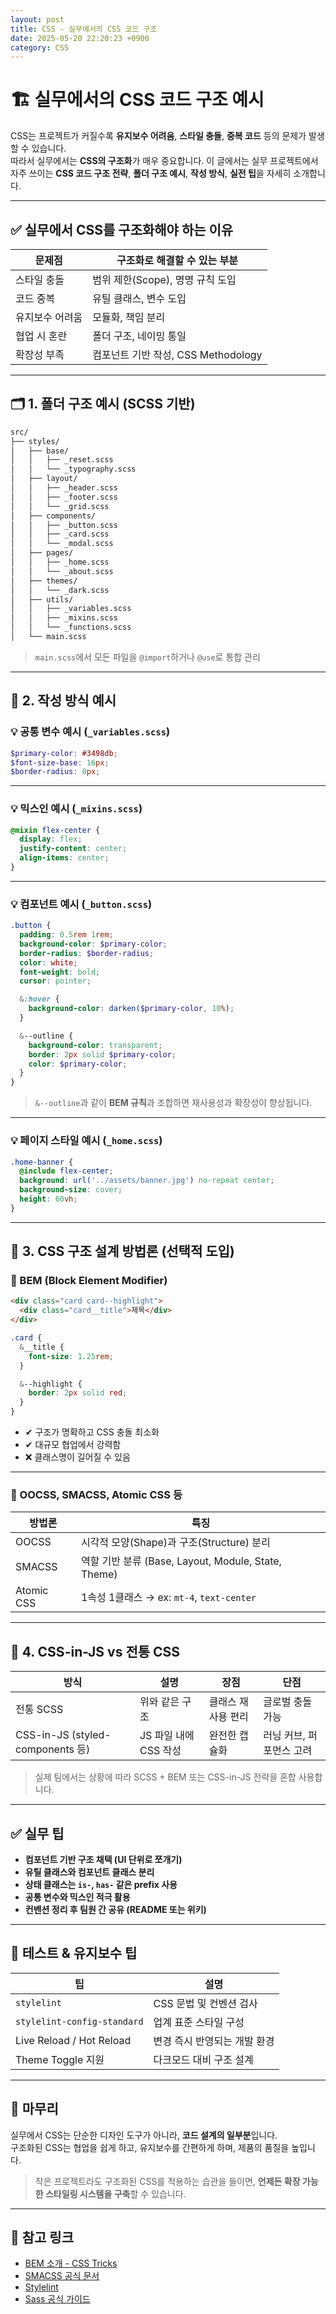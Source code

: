 ```yaml
---
layout: post
title: CSS - 실무에서의 CSS 코드 구조
date: 2025-05-20 22:20:23 +0900
category: CSS
---
```

# 🏗️ 실무에서의 CSS 코드 구조 예시

CSS는 프로젝트가 커질수록 **유지보수 어려움**, **스타일 충돌**, **중복 코드** 등의 문제가 발생할 수 있습니다.  
따라서 실무에서는 **CSS의 구조화**가 매우 중요합니다. 이 글에서는 실무 프로젝트에서 자주 쓰이는 **CSS 코드 구조 전략**, **폴더 구조 예시**, **작성 방식**, **실전 팁**을 자세히 소개합니다.

---

## ✅ 실무에서 CSS를 구조화해야 하는 이유

| 문제점                   | 구조화로 해결할 수 있는 부분       |
|--------------------------|-------------------------------------|
| 스타일 충돌               | 범위 제한(Scope), 명명 규칙 도입    |
| 코드 중복                | 유틸 클래스, 변수 도입             |
| 유지보수 어려움          | 모듈화, 책임 분리                  |
| 협업 시 혼란             | 폴더 구조, 네이밍 통일             |
| 확장성 부족              | 컴포넌트 기반 작성, CSS Methodology|

---

## 🗂️ 1. 폴더 구조 예시 (SCSS 기반)

```bash
src/
├── styles/
│   ├── base/
│   │   ├── _reset.scss
│   │   └── _typography.scss
│   ├── layout/
│   │   ├── _header.scss
│   │   ├── _footer.scss
│   │   └── _grid.scss
│   ├── components/
│   │   ├── _button.scss
│   │   ├── _card.scss
│   │   └── _modal.scss
│   ├── pages/
│   │   ├── _home.scss
│   │   └── _about.scss
│   ├── themes/
│   │   └── _dark.scss
│   ├── utils/
│   │   ├── _variables.scss
│   │   ├── _mixins.scss
│   │   └── _functions.scss
│   └── main.scss
```

> `main.scss`에서 모든 파일을 `@import`하거나 `@use`로 통합 관리

---

## 🧱 2. 작성 방식 예시

### 💡 공통 변수 예시 (`_variables.scss`)

```scss
$primary-color: #3498db;
$font-size-base: 16px;
$border-radius: 8px;
```

---

### 💡 믹스인 예시 (`_mixins.scss`)

```scss
@mixin flex-center {
  display: flex;
  justify-content: center;
  align-items: center;
}
```

---

### 💡 컴포넌트 예시 (`_button.scss`)

```scss
.button {
  padding: 0.5rem 1rem;
  background-color: $primary-color;
  border-radius: $border-radius;
  color: white;
  font-weight: bold;
  cursor: pointer;

  &:hover {
    background-color: darken($primary-color, 10%);
  }

  &--outline {
    background-color: transparent;
    border: 2px solid $primary-color;
    color: $primary-color;
  }
}
```

> `&--outline`과 같이 **BEM 규칙**과 조합하면 재사용성과 확장성이 향상됩니다.

---

### 💡 페이지 스타일 예시 (`_home.scss`)

```scss
.home-banner {
  @include flex-center;
  background: url('../assets/banner.jpg') no-repeat center;
  background-size: cover;
  height: 60vh;
}
```

---

## 🧩 3. CSS 구조 설계 방법론 (선택적 도입)

### 🔹 BEM (Block Element Modifier)

```html
<div class="card card--highlight">
  <div class="card__title">제목</div>
</div>
```

```scss
.card {
  &__title {
    font-size: 1.25rem;
  }

  &--highlight {
    border: 2px solid red;
  }
}
```

- ✔ 구조가 명확하고 CSS 충돌 최소화
- ✔ 대규모 협업에서 강력함
- ❌ 클래스명이 길어질 수 있음

---

### 🔹 OOCSS, SMACSS, Atomic CSS 등

| 방법론 | 특징 |
|--------|------|
| OOCSS | 시각적 모양(Shape)과 구조(Structure) 분리 |
| SMACSS | 역할 기반 분류 (Base, Layout, Module, State, Theme) |
| Atomic CSS | 1속성 1클래스 → ex: `mt-4`, `text-center` |

---

## 🔄 4. CSS-in-JS vs 전통 CSS

| 방식 | 설명 | 장점 | 단점 |
|------|------|------|------|
| 전통 SCSS | 위와 같은 구조 | 클래스 재사용 편리 | 글로벌 충돌 가능 |
| CSS-in-JS (styled-components 등) | JS 파일 내에 CSS 작성 | 완전한 캡슐화 | 러닝 커브, 퍼포먼스 고려 |

> 실제 팀에서는 상황에 따라 SCSS + BEM 또는 CSS-in-JS 전략을 혼합 사용합니다.

---

## ✅ 실무 팁

- **컴포넌트 기반 구조 채택 (UI 단위로 쪼개기)**
- **유틸 클래스와 컴포넌트 클래스 분리**
- **상태 클래스는 `is-`, `has-` 같은 prefix 사용**
- **공통 변수와 믹스인 적극 활용**
- **컨벤션 정리 후 팀원 간 공유 (README 또는 위키)**

---

## 🧪 테스트 & 유지보수 팁

| 팁 | 설명 |
|-----|------|
| `stylelint` | CSS 문법 및 컨벤션 검사 |
| `stylelint-config-standard` | 업계 표준 스타일 구성 |
| Live Reload / Hot Reload | 변경 즉시 반영되는 개발 환경 |
| Theme Toggle 지원 | 다크모드 대비 구조 설계 |

---

## 📌 마무리

실무에서 CSS는 단순한 디자인 도구가 아니라, **코드 설계의 일부분**입니다.  
구조화된 CSS는 협업을 쉽게 하고, 유지보수를 간편하게 하며, 제품의 품질을 높입니다.

> 작은 프로젝트라도 구조화된 CSS를 적용하는 습관을 들이면, **언제든 확장 가능한 스타일링 시스템을 구축**할 수 있습니다.

---

## 🔗 참고 링크

- [BEM 소개 - CSS Tricks](https://css-tricks.com/bem-101/)
- [SMACSS 공식 문서](https://smacss.com/)
- [Stylelint](https://stylelint.io/)
- [Sass 공식 가이드](https://sass-lang.com/guide)